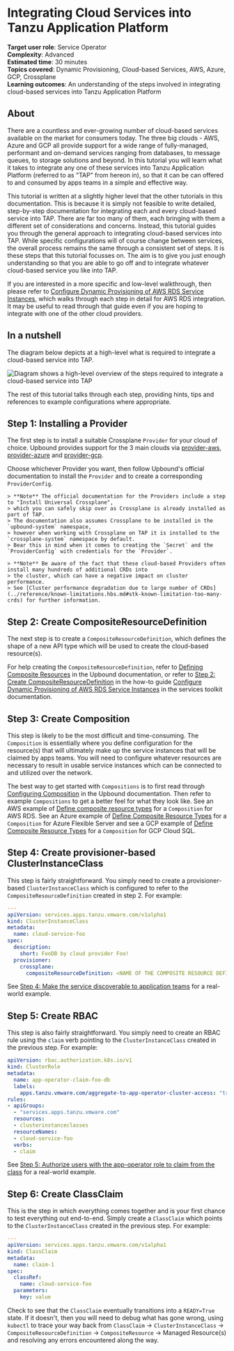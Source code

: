 # Integrating Cloud Services into Tanzu Application Platform

**Target user role**:       Service Operator<br />
**Complexity**:             Advanced<br />
**Estimated time**:         30 minutes<br />
**Topics covered**:         Dynamic Provisioning, Cloud-based Services, AWS, Azure, GCP, Crossplane<br />
**Learning outcomes**:      An understanding of the steps involved in integrating cloud-based services into Tanzu Application Platform<br />

## About

There are a countless and ever-growing number of cloud-based services available on the market for consumers today. The three big clouds - AWS, Azure and GCP all provide support for a wide range of fully-managed, performant and on-demand services ranging from databases, to message queues, to storage solutions and beyond. In this tutorial you will learn what it takes to integrate any one of these services into Tanzu Application Platform (referred to as "TAP" from hereon in), so that it can be can offered to and consumed by apps teams in a simple and effective way.

This tutorial is written at a slightly higher level that the other tutorials in this documentation. This is because it is simply not feasible to write detailed, step-by-step documentation for integrating each and every cloud-based service into TAP. There are far too many of them, each bringing with them a different set of considerations and concerns. Instead, this tutorial guides you through the general approach to integrating cloud-based services into TAP. While specific configurations will of course change between services, the overall process remains the same through a consistent set of steps. It is these steps that this tutorial focusses on. The aim is to give you just enough understanding so that you are able to go off and to integrate whatever cloud-based service you like into TAP.

If you are interested in a more specific and low-level walkthrough, then please refer to [Configure Dynamic Provisioning of AWS RDS Service Instances](../how-to-guides/dynamic-provisioning-rds.hbs.md), which walks through each step in detail for AWS RDS integration. It may be useful to read through that guide even if you are hoping to integrate with one of the other cloud providers.

## In a nutshell

The diagram below depicts at a high-level what is required to integrate a cloud-based service into TAP.

![Diagram shows a high-level overview of the steps required to integrate a cloud-based service into TAP](../../images/stk-integrate-cloud-service.png)

The rest of this tutorial talks through each step, providing hints, tips and references to example configurations where appropriate.

## Step 1: Installing a Provider

The first step is to install a suitable Crossplane `Provider` for your cloud of choice. Upbound provides support for the 3 main clouds via [provider-aws](https://marketplace.upbound.io/providers/upbound/provider-aws/latest), [provider-azure](https://marketplace.upbound.io/providers/upbound/provider-azure/latest) and [provider-gcp](https://marketplace.upbound.io/providers/upbound/provider-gcp/latest).

Choose whichever Provider you want, then follow Upbound's official documentation to install the `Provider` and to create a corresponding `ProviderConfig`.

    > **Note** The official documentation for the Providers include a step to "Install Universal Crossplane",
    > which you can safely skip over as Crossplane is already installed as part of TAP.
    > The documentation also assumes Crossplane to be installed in the `upbound-system` namespace,
    > however when working with Crossplane on TAP it is installed to the `crossplane-system` namespace by default.
    > Bear this in mind when it comes to creating the `Secret` and the `ProviderConfig` with credentials for the `Provider`.

    > **Note** Be aware of the fact that these cloud-based Providers often install many hundreds of additional CRDs into
    > the cluster, which can have a negative impact on cluster performance.
    > See [Cluster performance degradation due to large number of CRDs](../reference/known-limitations.hbs.md#stk-known-limitation-too-many-crds) for further information.

## Step 2: Create CompositeResourceDefinition

The next step is to create a `CompositeResourceDefinition`, which defines the shape of a new API type which will be used to create the cloud-based resource(s).

For help creating the `CompositeResourceDefinition`, refer to [Defining Composite Resources](https://docs.crossplane.io/latest/concepts/composition/#defining-composite-resources) in the Upbound documentation, or refer to [Step 2: Create CompositeResourceDefinition](../how-to-guides/dynamic-provisioning-rds.hbs.md#stk-dynamic-provisioning-rds-step-2) in the how-to guide [Configure Dynamic Provisioning of AWS RDS Service Instances](../how-to-guides/dynamic-provisioning-rds.hbs.md) in the services toolkit documentation.

## Step 3: Create Composition

This step is likely to be the most difficult and time-consuming. The `Composition` is essentially where you define configuration for the resource(s) that will ultimately make up the service instances that will be claimed by apps teams. You will need to configure whatever resources are necessary to result in usable service instances which can be connected to and utilized over the network.

The best way to get started with `Compositions` is to first read through [Configuring Composition](https://docs.crossplane.io/v1.11/concepts/composition/#configuring-composition) in the Upbound documentation. Then refer to example `Compositions` to get a better feel for what they look like. See an AWS example of [Define composite resource types](https://docs.vmware.com/en/Services-Toolkit-for-VMware-Tanzu-Application-Platform/0.9/svc-tlk/usecases-consuming_aws_rds_with_crossplane.html#define-composite-resource-types-5) for a `Composition` for AWS RDS. See an Azure example of [Define Composite Resource Types](https://docs.vmware.com/en/Services-Toolkit-for-VMware-Tanzu-Application-Platform/0.9/svc-tlk/usecases-consuming_azure_database_with_crossplane.html#define-composite-resource-types-7) for a `Composition` for Azure Flexible Server and see a GCP example of [Define Composite Resource Types](https://docs.vmware.com/en/Services-Toolkit-for-VMware-Tanzu-Application-Platform/0.9/svc-tlk/usecases-consuming_gcp_sql_with_crossplane.html#define-composite-resource-types-5) for a `Composition` for GCP Cloud SQL.

## Step 4: Create provisioner-based ClusterInstanceClass

This step is fairly straightforward. You simply need to create a provisioner-based `ClusterInstanceClass` which is configured to refer to the `CompositeResourceDefinition` created in step 2. For example:

```yaml
---
apiVersion: services.apps.tanzu.vmware.com/v1alpha1
kind: ClusterInstanceClass
metadata:
  name: cloud-service-foo
spec:
  description:
    short: FooDB by cloud provider Foo!
  provisioner:
    crossplane:
      compositeResourceDefinition: <NAME OF THE COMPOSITE RESOURCE DEFINITION>
```

See [Step 4: Make the service discoverable to application teams](../how-to-guides/dynamic-provisioning-rds.hbs.md#stk-dynamic-provisioning-rds-step-4) for a real-world example.

## Step 5: Create RBAC

This step is also fairly straightforward. You simply need to create an RBAC rule using the `claim` verb pointing to the `ClusterInstanceClass` created in the previous step. For example:

```yaml
apiVersion: rbac.authorization.k8s.io/v1
kind: ClusterRole
metadata:
  name: app-operator-claim-foo-db
  labels:
    apps.tanzu.vmware.com/aggregate-to-app-operator-cluster-access: "true"
rules:
- apiGroups:
  - "services.apps.tanzu.vmware.com"
  resources:
  - clusterinstanceclasses
  resourceNames:
  - cloud-service-foo
  verbs:
  - claim
```

See [Step 5: Authorize users with the app-operator role to claim from the class](../how-to-guides/dynamic-provisioning-rds.hbs.md#stk-dynamic-provisioning-rds-step-5) for a real-world example.

## Step 6: Create ClassClaim

This is the step in which everything comes together and is your first chance to test everything out end-to-end. Simply create a `ClassClaim` which points to the `ClusterInstanceClass` created in the previous step. For example:

```yaml
---
apiVersion: services.apps.tanzu.vmware.com/v1alpha1
kind: ClassClaim
metadata:
  name: claim-1
spec:
  classRef:
    name: cloud-service-foo
  parameters:
    key: value
```

Check to see that the `ClassClaim` eventually transitions into a `READY=True` state. If it doesn't, then you will need to debug what has gone wrong, using `kubectl` to trace your way back from `ClassClaim` -> `ClusterInstanceClass` -> `CompositeResourceDefinition` -> `CompositeResource` -> Managed Resource(s) and resolving any errors encountered along the way.

